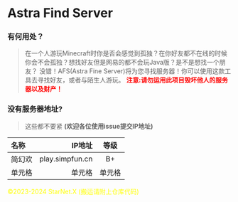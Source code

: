 # Astra Find Server
### 有何用处？
> 在一个人游玩Minecraft时你是否会感觉到孤独？在你好友都不在线的时候你会不会孤独？想找好友但是网易的都不会玩Java版？是不是想找一个朋友？
没错！AFS(Astra Fine Server)将为您寻找服务器！你可以使用这款工具去寻找好友，或者与陌生人游玩。
<font color=red>**注意:请勿运用此项目毁坏他人的服务器以及财产！**</font>

### 没有服务器地址?
> 这些都不要紧 **(欢迎各位使用issue提交IP地址)**

| 名称 | IP地址 | 等级 |
| :-----| ----: | :----: |
| 简幻欢 | play.simpfun.cn | B+ |
| 单元格 | 单元格 | 单元格 |

<font color=yellow>&copy;2023-2024 StarNet.X (搬运请附上仓库代码)</font>
